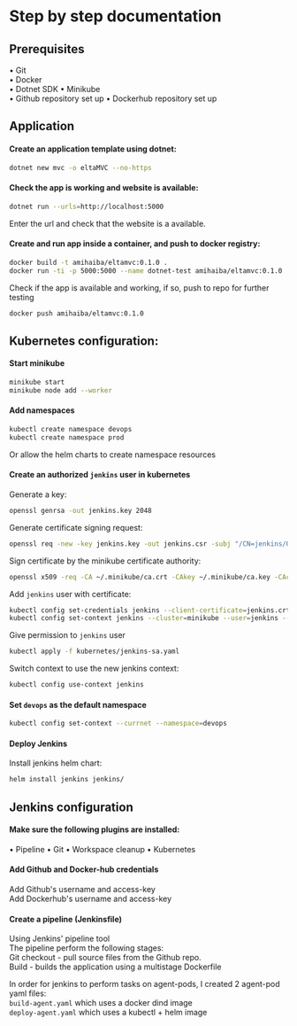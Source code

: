 # Step by step documentation
## Prerequisites
• Git  
• Docker  
• Dotnet SDK
• Minikube  
• Github repository set up
• Dockerhub repository set up

## Application
#### Create an application template using dotnet:
```bash
dotnet new mvc -o eltaMVC --no-https
```
#### Check the app is working and website is available:
```bash
dotnet run --urls=http://localhost:5000
```
Enter the url and check that the website is a available.  
#### Create and run app inside a container, and push to docker registry:
```bash
docker build -t amihaiba/eltamvc:0.1.0 .
docker run -ti -p 5000:5000 --name dotnet-test amihaiba/eltamvc:0.1.0
```
Check if the app is available and working, if so, push to repo for further testing
```bash
docker push amihaiba/eltamvc:0.1.0
```

## Kubernetes configuration:
#### Start minikube
```bash
minikube start
minikube node add --worker
```
#### Add namespaces
```bash
kubectl create namespace devops
kubectl create namespace prod
```
Or allow the helm charts to create namespace resources

#### Create an authorized `jenkins` user in kubernetes
Generate a key:
```bash
openssl genrsa -out jenkins.key 2048
```
Generate certificate signing request:
```bash
openssl req -new -key jenkins.key -out jenkins.csr -subj "/CN=jenkins/O=devops/O=minikube.com"
```
Sign certificate by the minikube certificate authority:
```bash
openssl x509 -req -CA ~/.minikube/ca.crt -CAkey ~/.minikube/ca.key -CAcreateserial -days 730 -in jenkins.csr -out jenkins.crt
```
Add `jenkins` user with certificate:
```bash
kubectl config set-credentials jenkins --client-certificate=jenkins.crt --client-key=jenkins.key
kubectl config set-context jenkins --cluster=minikube --user=jenkins --namespace=devops
```
Give permission to `jenkins` user
```bash
kubectl apply -f kubernetes/jenkins-sa.yaml
```
Switch context to use the new jenkins context:
```bash
kubectl config use-context jenkins
```
#### Set `devops` as the default namespace
```bash
kubectl config set-context --currnet --namespace=devops
```

#### Deploy Jenkins
Install jenkins helm chart:
```bash
helm install jenkins jenkins/
```

## Jenkins configuration  
#### Make sure the following plugins are installed:  
• Pipeline
• Git
• Workspace cleanup
• Kubernetes  
  
#### Add Github and Docker-hub credentials  
Add Github's username and access-key  
Add Dockerhub's username and access-key  

#### Create a pipeline (Jenkinsfile)  
Using Jenkins' pipeline tool  
The pipeline perform the following stages:  
Git checkout - pull source files from the Github repo.  
Build - builds the application using a multistage Dockerfile  

In order for jenkins to perform tasks on agent-pods, I created 2 agent-pod yaml files:  
`build-agent.yaml` which uses a docker dind image  
`deploy-agent.yaml` which uses a kubectl + helm image  

